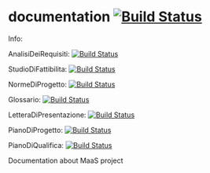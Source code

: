 # documentation [![Build Status](https://travis-ci.org/BugBusterSWE/documentation.svg?branch=master)](https://travis-ci.org/BugBusterSWE/documentation)

Info:

AnalisiDeiRequisiti: [![Build Status](https://travis-ci.org/BugBusterSWE/documentation.svg?branch=AnalisiDeiRequisiti)](https://travis-ci.org/BugBusterSWE/documentation)

StudioDiFattibilita: [![Build Status](https://travis-ci.org/BugBusterSWE/documentation.svg?branch=StudioDiFattibilita)](https://travis-ci.org/BugBusterSWE/documentation)

NormeDiProgetto: [![Build Status](https://travis-ci.org/BugBusterSWE/documentation.svg?branch=NormeDiProgetto)](https://travis-ci.org/BugBusterSWE/documentation)

Glossario: [![Build Status](https://travis-ci.org/BugBusterSWE/documentation.svg?branch=Glossario)](https://travis-ci.org/BugBusterSWE/documentation)

LetteraDiPresentazione: [![Build Status](https://travis-ci.org/BugBusterSWE/documentation.svg?branch=LetteraDiPresentazione)](https://travis-ci.org/BugBusterSWE/documentation)

PianoDiProgetto: [![Build Status](https://travis-ci.org/BugBusterSWE/documentation.svg?branch=PianoDiProgetto)](https://travis-ci.org/BugBusterSWE/documentation)

PianoDiQualifica: [![Build Status](https://travis-ci.org/BugBusterSWE/documentation.svg?branch=PianoDiQualifica)](https://travis-ci.org/BugBusterSWE/documentation)


Documentation about MaaS project

